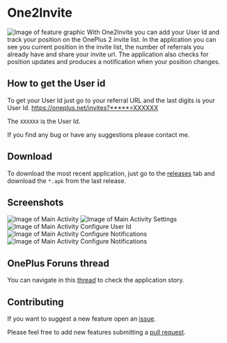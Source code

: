 # One2Invite

![Image of feature graphic](assets/feature-graphic.jpg)
With One2Invite you can add your User Id and track your position on the OnePlus 2 invite list. In the application you can see you current position in the invite list, the number of referrals you already have and share your invite url. The application also checks for position updates and produces a notification when your position changes.

## How to get the User id

To get your User Id just go to your referral URL and the last digits is your User Id.
https://oneplus.net/invites?*****=XXXXXX

The `XXXXXX` is the User Id.

If you find any bug or have any suggestions please contact me.

## Download

To download the most recent application, just go to the [releases](https://github.com/SandroMachado/one2invite/releases) tab and download the `*.apk` from the last release.

## Screenshots

![Image of Main Activity](assets/main_activity.png)
![Image of Main Activity Settings](assets/main_activity_settings.png)
![Image of Main Activity Configure User Id](assets/configure_user_id.png)
![Image of Main Activity Configure Notifications](assets/configure_notifications.png)
![Image of Main Activity Configure Notifications](assets/notification.png)

## OnePlus Foruns thread

You can navigate in this [thread](https://forums.oneplus.net/threads/app-invite-tracker.335982/) to check the application story. 

## Contributing

If you want to suggest a new feature open an [issue](https://github.com/SandroMachado/one2invite/issues).

Please feel free to add new features submitting a [pull request](https://github.com/SandroMachado/one2invite/pulls). 